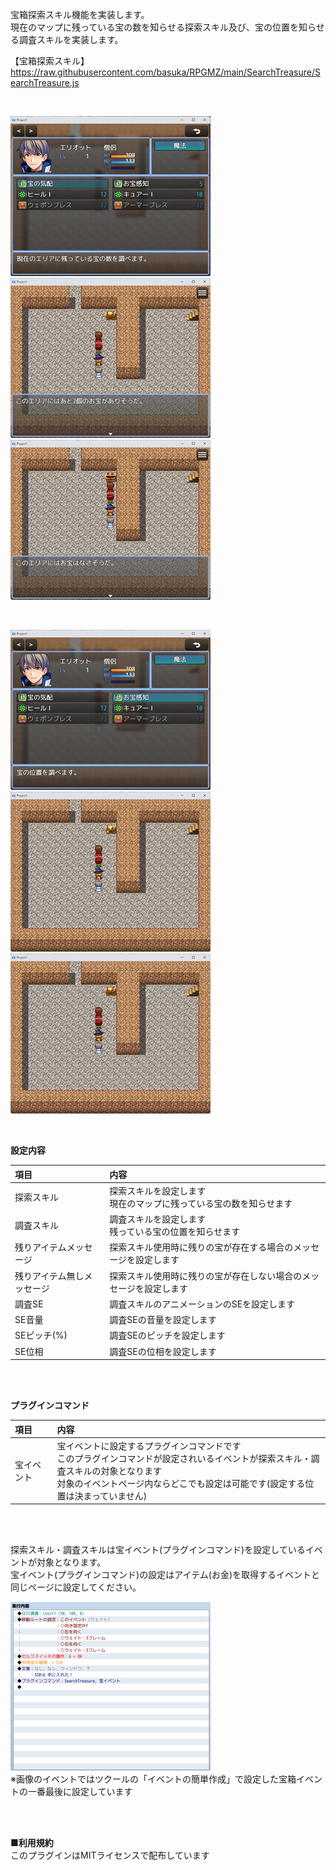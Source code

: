 宝箱探索スキル機能を実装します。</br>
現在のマップに残っている宝の数を知らせる探索スキル及び、宝の位置を知らせる調査スキルを実装します。</br>

【宝箱探索スキル】</br>
https://raw.githubusercontent.com/basuka/RPGMZ/main/SearchTreasure/SearchTreasure.js</br>

</br>

![Image](/SearchTreasure/image/image1.png)</br>
![Image](/SearchTreasure/image/image2.png) ![Image](/SearchTreasure/image/image7.png)</br>

</br>

![Image](/SearchTreasure/image/image3.png)</br>
![Image](/SearchTreasure/image/image4.png) ![Image](/SearchTreasure/image/image5.png)</br>

</br>

<B>設定内容</B></br>

| 項目 | 内容 |
| :--- | :--- |
|探索スキル|探索スキルを設定します</br>現在のマップに残っている宝の数を知らせます|
|調査スキル|調査スキルを設定します</br>残っている宝の位置を知らせます|
|残りアイテムメッセージ|探索スキル使用時に残りの宝が存在する場合のメッセージを設定します|
|残りアイテム無しメッセージ|探索スキル使用時に残りの宝が存在しない場合のメッセージを設定します|
|調査SE|調査スキルのアニメーションのSEを設定します|
|SE音量|調査SEの音量を設定します|
|SEピッチ(%)|調査SEのピッチを設定します|
|SE位相|調査SEの位相を設定します|

</br>
</br>

<B>プラグインコマンド</B></br>

| 項目 | 内容 |
| :--- | :--- |
|宝イベント|宝イベントに設定するプラグインコマンドです</br>このプラグインコマンドが設定されいるイベントが探索スキル・調査スキルの対象となります</br>対象のイベントページ内ならどこでも設定は可能です(設定する位置は決まっていません)|

</br>
</br>

探索スキル・調査スキルは宝イベント(プラグインコマンド)を設定しているイベントが対象となります。</br>
宝イベント(プラグインコマンド)の設定はアイテム(お金)を取得するイベントと同じページに設定してください。</br>

![Image](/SearchTreasure/image/image6.png)</br>
※画像のイベントではツクールの「イベントの簡単作成」で設定した宝箱イベントの一番最後に設定しています


</br>
</br>


<B>■利用規約</B></br>
このプラグインはMITライセンスで配布しています
